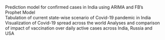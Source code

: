 Prediction model for confirmed cases in India using ARIMA and FB’s Prophet Model  
Tabulation of current state-wise scenario of Covid-19 pandemic in India 
Visualization of Covid-19 spread across the world
Analyses and comparison of impact of vaccination over daily active cases across India, Russia and USA
